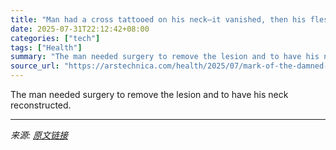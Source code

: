 ```yaml
---
title: "Man had a cross tattooed on his neck—it vanished, then his flesh started dying"
date: 2025-07-31T22:12:42+08:00
categories: ["tech"]
tags: ["Health"]
summary: "The man needed surgery to remove the lesion and to have his neck reconstructed."
source_url: "https://arstechnica.com/health/2025/07/mark-of-the-damned-necrotic-ulcer-replaces-mans-cross-tattoo/"
---
```


The man needed surgery to remove the lesion and to have his neck reconstructed.

---

*来源: [原文链接](https://arstechnica.com/health/2025/07/mark-of-the-damned-necrotic-ulcer-replaces-mans-cross-tattoo/)*
